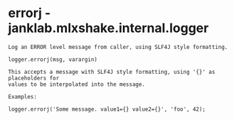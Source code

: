 # errorj - janklab.mlxshake.internal.logger

```text
Log an ERROR level message from caller, using SLF4J style formatting.

logger.errorj(msg, varargin)

This accepts a message with SLF4J style formatting, using '{}' as placeholders for
values to be interpolated into the message.

Examples:

logger.errorj('Some message. value1={} value2={}', 'foo', 42);


```

